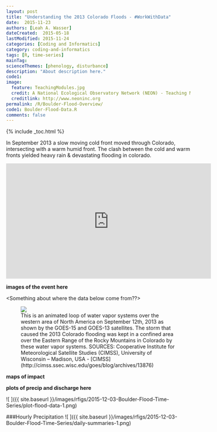 ```yaml
---
layout: post
title: "Understanding the 2013 Colorado Floods - #WorkWithData"
date:  2015-11-23
authors: [Leah A. Wasser]
dateCreated:  2015-05-18
lastModified: 2015-11-24
categories: [Coding and Informatics]
category: coding-and-informatics
tags: [R, time-series]
mainTag:
scienceThemes: [phenology, disturbance]
description: "About description here."
code1:
image:
  feature: TeachingModules.jpg
  credit: A National Ecological Observatory Network (NEON) - Teaching Module
  creditlink: http://www.neoninc.org
permalink: /R/Boulder-Flood-Overview/
code1: Boulder-Flood-Data.R
comments: false
---
```


{% include _toc.html %}

In September 2013 a slow moving cold front moved through Colorado, intersecting 
with a warm humid front. The clash between the cold and warm fronts yielded 
heavy rain & devastating flooding in colorado.


<iframe width="560" height="315" src="https://www.youtube.com/embed/XwbdAJGvj_o" frameborder="0" allowfullscreen></iframe>

**images of the event here**


<Something about where the data below come from??>

<figure>
<a href="https://en.wikipedia.org/wiki/2013_Colorado_floods#/media/File:North_American_Water_Vapor_Systems.gif">
    <img src="https://upload.wikimedia.org/wikipedia/commons/9/97/North_American_Water_Vapor_Systems.gif"></a>
    <figcaption>This is an animated loop of water vapor systems over the western 
    area of North America on September 12th, 2013 as shown by the GOES-15 and 
    GOES-13 satellites. The storm that caused the 2013 Colorado flooding was kept 
    in a confined area over the Eastern Range of the Rocky Mountains in Colorado 
    by these water vapor systems. SOURCES: Cooperative Institute for Meteorological 
    Satellite Studies (CIMSS), University of Wisconsin – Madison, USA -
    [CIMSS](http://cimss.ssec.wisc.edu/goes/blog/archives/13876)</figcaption>

</figure>

**maps of impact** 


**plots of precip and discharge here**

![ ]({{ site.baseurl }}/images/rfigs/2015-12-03-Boulder-Flood-Time-Series/plot-flood-data-1.png) 



###Hourly Precipitation
![ ]({{ site.baseurl }}/images/rfigs/2015-12-03-Boulder-Flood-Time-Series/daily-summaries-1.png) 

